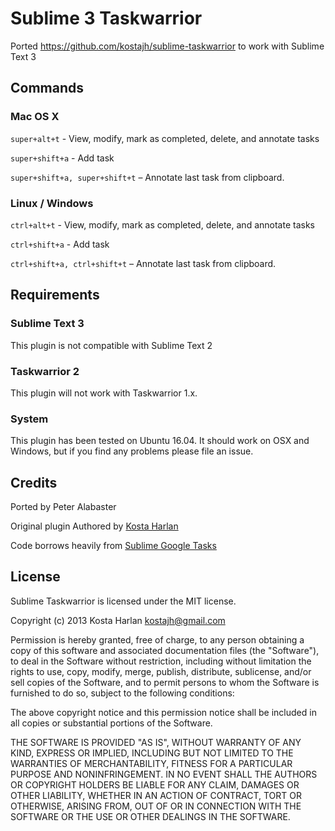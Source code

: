 # Sublime 3 Taskwarrior

Ported https://github.com/kostajh/sublime-taskwarrior to work with Sublime Text 3

## Commands

### Mac OS X

`super+alt+t` - View, modify, mark as completed, delete, and annotate tasks

`super+shift+a` - Add task

`super+shift+a, super+shift+t` – Annotate last task from clipboard.

### Linux / Windows

`ctrl+alt+t` - View, modify, mark as completed, delete, and annotate tasks

`ctrl+shift+a` - Add task

`ctrl+shift+a, ctrl+shift+t` – Annotate last task from clipboard.

## Requirements

### Sublime Text 3

This plugin is not compatible with Sublime Text 2

### Taskwarrior 2

This plugin will not work with Taskwarrior 1.x.

### System

This plugin has been tested on Ubuntu 16.04. It should work on OSX and Windows, but if you find any problems please file an issue.

## Credits
Ported by Peter Alabaster

Original plugin Authored by [Kosta Harlan](http://kostaharlan.net)

Code borrows heavily from [Sublime Google Tasks](https://github.com/jpswelch/sublime-google-tasks)

## License

Sublime Taskwarrior is licensed under the MIT license.

Copyright (c) 2013 Kosta Harlan <kostajh@gmail.com>

Permission is hereby granted, free of charge, to any person obtaining a copy of this software and associated documentation files (the "Software"), to deal in the Software without restriction, including without limitation the rights to use, copy, modify, merge, publish, distribute, sublicense, and/or sell copies of the Software, and to permit persons to whom the Software is furnished to do so, subject to the following conditions:

The above copyright notice and this permission notice shall be included in all copies or substantial portions of the Software.

THE SOFTWARE IS PROVIDED "AS IS", WITHOUT WARRANTY OF ANY KIND, EXPRESS OR IMPLIED, INCLUDING BUT NOT LIMITED TO THE WARRANTIES OF MERCHANTABILITY, FITNESS FOR A PARTICULAR PURPOSE AND NONINFRINGEMENT. IN NO EVENT SHALL THE AUTHORS OR COPYRIGHT HOLDERS BE LIABLE FOR ANY CLAIM, DAMAGES OR OTHER LIABILITY, WHETHER IN AN ACTION OF CONTRACT, TORT OR OTHERWISE, ARISING FROM, OUT OF OR IN CONNECTION WITH THE SOFTWARE OR THE USE OR OTHER DEALINGS IN THE SOFTWARE.
